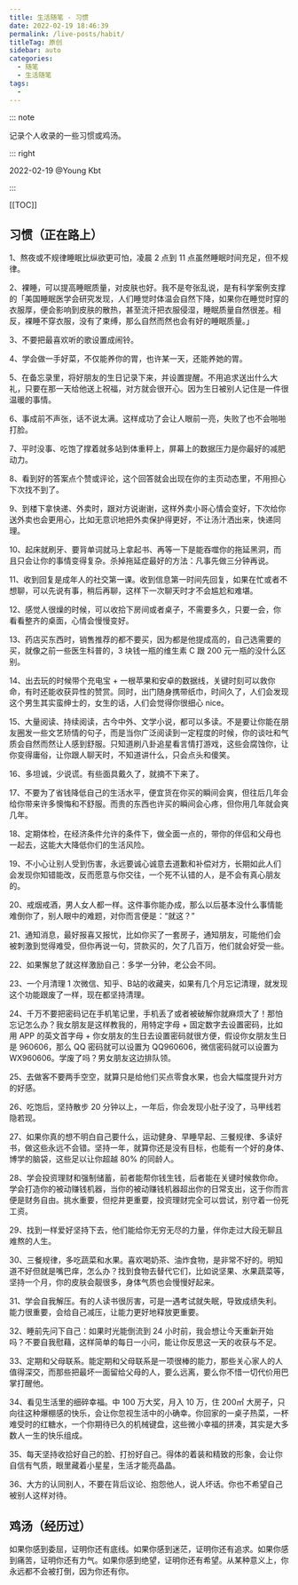 ```yaml
---
title: 生活随笔 - 习惯
date: 2022-02-19 18:46:39
permalink: /live-posts/habit/
titleTag: 原创
sidebar: auto
categories: 
  - 随笔
  - 生活随笔
tags: 
  - 
---
```


::: note

记录个人收录的一些习惯或鸡汤。

::: right

2022-02-19 @Young Kbt

:::

[[TOC]]



## 习惯（正在路上）

1、熬夜或不规律睡眠比纵欲更可怕，凌晨 2 点到 11 点虽然睡眠时间充足，但不规律。

2、裸睡，可以提高睡眠质量，对皮肤也好。我不是夸张乱说，是有科学案例支撑的「美国睡眠医学会研究发现，人们睡觉时体温会自然下降，如果你在睡觉时穿的衣服厚，便会影响到皮肤的散热，甚至流汗把衣服侵湿，睡眠质量自然很差。相反，裸睡不穿衣服，没有了束缚，那么自然而然也会有好的睡眠质量。」

3、不要把最喜欢听的歌设置成闹铃。

4、学会做一手好菜，不仅能养你的胃，也许某一天，还能养她的胃。

5、在备忘录里，将好朋友的生日记录下来，并设置提醒。不用追求送出什么大礼，只要在那一天给他送上祝福，对方就会很开心。因为生日被别人记住是一件很温暖的事情。

6、事成前不声张，话不说太满。这样成功了会让人眼前一亮，失败了也不会啪啪打脸。

7、平时没事、吃饱了撑着就多站到体重秤上，屏幕上的数据压力是你最好的减肥动力。

8、看到好的答案点个赞或评论，这个回答就会出现在你的主页动态里，不用担心下次找不到了。

9、到楼下拿快递、外卖时，跟对方说谢谢，这样外卖小哥心情会变好，下次给你送外卖也会更用心，比如无意识地把外卖保护得更好，不让汤汁洒出来，快递同理。

10、起床就刷牙、要背单词就马上拿起书、再等一下是能吞噬你的拖延黑洞，而且只会让你的事情变得复杂。杀掉拖延症最好的方法：凡事先做三分钟再说。

11、收到回复是成年人的社交第一课。收到信息第一时间先回复，如果在忙或者不想聊，可以先说有事，稍后再聊，这样下一次聊天时才不会尴尬和难堪。

12、感觉人很燥的时候，可以收拾下房间或者桌子，不需要多久，只要一会，你看看整齐的桌面，心情会慢慢变好。

13、药店买东西时，销售推荐的都不要买，因为都是他提成高的，自己选需要的买，就像之前一些医生科普的，3 块钱一瓶的维生素 C 跟 200 元一瓶的没什么区别。

14、出去玩的时候带个充电宝 + 一根苹果和安卓的数据线，关键时刻可以救你命，有时还能收获异性的赞赏。同时，出门随身携带纸巾，时间久了，人们会发现这个男生其实蛮绅士的，女生的话，人们会觉得你很细心 nice。

15、大量阅读、持续阅读，古今中外、文学小说，都可以多读。不是要让你能在朋友圈发一些文艺矫情的句子，而是当你广泛阅读到一定程度的时候，你的谈吐和气质会自然而然让人感到舒服。只知道刷八卦追星看言情打游戏，这些会腐蚀你，让你变得庸俗，让你跟人聊天时，不知道讲什么，只会点头和傻笑。

16、多坦诚，少说谎。有些面具戴久了，就摘不下来了。

17、不要为了省钱降低自己的生活水平，便宜货在你买的瞬间会爽，但往后几年会给你带来许多懊悔和不舒服。而贵的东西也许买的瞬间会心疼，但你用几年就会爽几年。

18、定期体检，在经济条件允许的条件下，做全面一点的，带你的伴侣和父母也一起去，这能大大降低你们的生活风险。

19、不小心让别人受到伤害，永远要诚心诚意去道歉和补偿对方，长期如此人们会发现你知错能改，反而愿意与你交往，一个死不认错的人，是不会有真心朋友的。

20、戒烟戒酒，男人女人都一样。这件事你能办成，那么以后基本没什么事情能难倒你了，别人眼中的难题，对你而言便是：“就这？”

21、通知消息，最好报喜又报忧，比如你买了一套房子，通知朋友，可能他们会被刺激到觉得难受，但你再说一句，贷款买的，欠了几百万，他们就会好受一些。

22、如果懈怠了就这样激励自己：多学一分钟，老公会不同。

23、一个月清理 1 次微信、知乎、B站的收藏夹，如果有几个月忘记清理，就发现这个功能跟废了一样，现在都坚持清理。

24、千万不要把密码记在手机笔记里，手机丢了或者被破解你就麻烦大了！那怕忘记怎么办？我女朋友是这样教我的，用特定字母 + 固定数字去设置密码，比如用 APP 的英文首字母 + 你女朋友的生日去设置密码就很方便，假设你女朋友生日是 960606，那么 QQ 密码就可以设置为 QQ960606，微信密码就可以设置为 WX960606。学废了吗？男女朋友这边排队领。

25、去做客不要两手空空，就算只是给他们买点零食水果，也会大幅度提升对方的好感。

26、吃饱后，坚持散步 20 分钟以上，一年后，你会发现小肚子没了，马甲线若隐若现。

27、如果你真的想不明白自己要什么，运动健身、早睡早起、三餐规律、多读好书，做这些永远不会错。坚持一年，就算你还是没有目标，也能有一个好的身体、博学的脑袋，这些足以让你超越 80% 的同龄人。

28、学会投资理财和强制储蓄，前者能帮你钱生钱，后者能在关键时候救你命。学会打造你的被动赚钱机器，当你的被动赚钱机器超出你的日常支出，这于你而言便是财务自由。挑水重要，但挖井更重要，投资理财完全可以尝试，别守着一份死工资。

29、找到一样爱好坚持下去，他们能给你无穷无尽的力量，伴你走过大段无聊且难熬的人生。

30、三餐规律，多吃蔬菜和水果。喜欢喝奶茶、油炸食物，是非常不好的。明知道不好但就是嘴巴痒，怎么办？找到食物去替代它们，比如说坚果、水果蔬菜等，坚持一个月，你的皮肤会靓很多，身体气质也会慢慢好起来。

31、学会自我解压。有的人读书很厉害，可是一遇考试就失眠，导致成绩失利。能力很重要，会给自己减压，让能力更好地释放更重要。

32、睡前先问下自己：如果时光能倒流到 24 小时前，我会想让今天重新开始吗？不要自我慰藉，这样简单的每日一小问，能让你反思这一天的收获与不足。

33、定期和父母联系。能定期和父母联系是一项很棒的能力，那些关心家人的人值得深交，而那些把最坏一面留给父母的人，要么远离，要么你不惜一切代价用巴掌打醒他。

34、看见生活里的细碎幸福。中 100 万大奖，月入 10 万，住 200㎡ 大房子，只向往这种爆棚感的快乐，会让你忽视生活中的小确幸。你回家的一桌子热菜，一杯难受时的红糖水，一个你期待已久的机械键盘，这些微小幸福的拼凑，其实是大多数人一生的快乐组成。

35、每天坚持收拾好自己的脸、打扮好自己。得体的着装和精致的形象，会让你自信有气质，眼里藏着小星星，生活才能亮晶晶。

36、大方的认同别人，不要在背后议论、抱怨他人，说人坏话。你也不希望自己被别人这样对待。



## 鸡汤（经历过）

如果你感到委屈，证明你还有底线。如果你感到迷茫，证明你还有追求。如果你感到痛苦，证明你还有力气。如果你感到绝望，证明你还有希望。从某种意义上，你永远都不会被打倒，因为你还有你。
